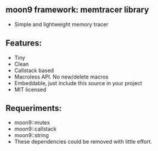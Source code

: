 ## moon9 framework: memtracer library
- Simple and lightweight memory tracer

## Features:
- Tiny
- Clean
- Callstack based
- Macroless API. No new/delete macros
- Embeddable, just include this source in your project
- MIT licensed

## Requeriments:
- moon9::mutex
- moon9::callstack
- moon9::string
- These dependencies could be removed with little effort.